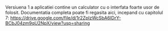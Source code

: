 Versiuena 1 a aplicatiei contine un calculator cu o interfata foarte usor de folosit. 
Documentatia completa poate fi regasita aici, incepand cu capitolul 7: https://drive.google.com/file/d/1r2ZpIzWcSbA6IDrY-BCbJ04zm9qU2NpX/view?usp=sharing
